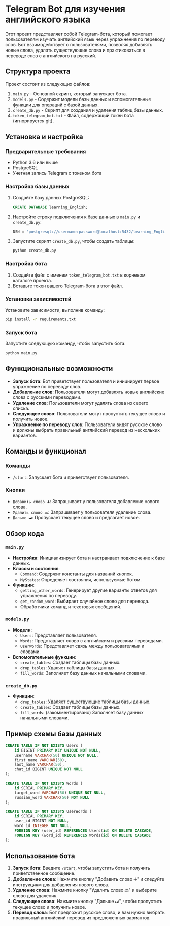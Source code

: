 # Telegram Bot для изучения английского языка

Этот проект представляет собой Telegram-бота, который помогает пользователям изучать английский язык через упражнения по переводу слов. Бот взаимодействует с пользователями, позволяя добавлять новые слова, удалять существующие слова и практиковаться в переводе слов с английского на русский.

## Структура проекта

Проект состоит из следующих файлов:

1. `main.py` - Основной скрипт, который запускает бота.
2. `models.py` - Содержит модели базы данных и вспомогательные функции для операций с базой данных.
3. `create_db.py` - Скрипт для создания и удаления таблиц базы данных.
4. `token_telegram_bot.txt` - Файл, содержащий токен бота (игнорируется git).

## Установка и настройка

### Предварительные требования

- Python 3.6 или выше
- PostgreSQL
- Учетная запись Telegram с токеном бота

### Настройка базы данных

1. Создайте базу данных PostgreSQL:
    
    ```sql
    CREATE DATABASE learning_English;
    ```
    
2. Настройте строку подключения к базе данных в `main.py` и `create_db.py`:
    
    ```python
    DSN = 'postgresql://username:password@localhost:5432/learning_English'
    ```
    
3. Запустите скрипт `create_db.py`, чтобы создать таблицы:
    
    ```bash
    python create_db.py
    ```
    

### Настройка бота

1. Создайте файл с именем `token_telegram_bot.txt` в корневом каталоге проекта.
2. Вставьте токен вашего Telegram-бота в этот файл.

### Установка зависимостей

Установите зависимости, выполнив команду:

```bash
pip install -r requirements.txt
```

### Запуск бота

Запустите следующую команду, чтобы запустить бота:

```bash
python main.py
```

## Функциональные возможности

- **Запуск бота**: Бот приветствует пользователя и инициирует первое упражнение по переводу слов.
- **Добавление слов**: Пользователи могут добавлять новые английские слова с русскими переводами.
- **Удаление слов**: Пользователи могут удалять слова из своего списка.
- **Следующее слово**: Пользователи могут пропустить текущее слово и получить новое.
- **Упражнение по переводу слов**: Пользователи видят русское слово и должны выбрать правильный английский перевод из нескольких вариантов.

## Команды и функционал

### Команды

- `/start`: Запускает бота и приветствует пользователя.

### Кнопки

- `Добавить слово ➕`: Запрашивает у пользователя добавление нового слова.
- `Удалить слово 🔙`: Запрашивает у пользователя удаление слова.
- `Дальше ⏭`: Пропускает текущее слово и предлагает новое.

## Обзор кода

### `main.py`

- **Настройка**: Инициализирует бота и настраивает подключение к базе данных.
- **Классы и состояния**:
    - `Command`: Содержит константы для названий кнопок.
    - `MyStates`: Определяет состояния, используемые ботом.
- **Функции**:
    - `getting_other_words`: Генерирует другие варианты ответов для упражнения по переводу.
    - `get_random_word`: Выбирает случайное слово для перевода.
    - Обработчики команд и текстовых сообщений.

### `models.py`

- **Модели**:
    - `Users`: Представляет пользователя.
    - `Words`: Представляет слово с английским и русским переводами.
    - `UserWords`: Представляет связь между пользователями и словами.
- **Вспомогательные функции**:
    - `create_tables`: Создает таблицы базы данных.
    - `drop_tables`: Удаляет таблицы базы данных.
    - `fill_words`: Заполняет базу данных начальными словами.

### `create_db.py`

- **Функции**:
    - `drop_tables`: Удаляет существующие таблицы базы данных.
    - `create_tables`: Создает таблицы базы данных.
    - `fill_words`: (закомментировано) Заполняет базу данных начальными словами.

## Пример схемы базы данных

```sql
CREATE TABLE IF NOT EXISTS Users (
    id BIGINT PRIMARY KEY UNIQUE NOT NULL,
    username VARCHAR(50) UNIQUE NOT NULL,
    first_name VARCHAR(50),
    last_name VARCHAR(50),
    chat_id BIGINT UNIQUE NOT NULL
);

CREATE TABLE IF NOT EXISTS Words (
    id SERIAL PRIMARY KEY,
    target_word VARCHAR(50) UNIQUE NOT NULL,
    russian_word VARCHAR(50) NOT NULL
);

CREATE TABLE IF NOT EXISTS UserWords (
    id SERIAL PRIMARY KEY,
    user_id BIGINT NOT NULL,
    word_id INTEGER NOT NULL,
    FOREIGN KEY (user_id) REFERENCES Users(id) ON DELETE CASCADE,
    FOREIGN KEY (word_id) REFERENCES Words(id) ON DELETE CASCADE
);
```

## Использование бота

1. **Запуск бота**: Введите `/start`, чтобы запустить бота и получить приветственное сообщение.
2. **Добавление слова**: Нажмите кнопку "Добавить слово ➕" и следуйте инструкциям для добавления нового слова.
3. **Удаление слова**: Нажмите кнопку "Удалить слово 🔙" и выберите слово для удаления.
4. **Следующее слово**: Нажмите кнопку "Дальше ⏭", чтобы пропустить текущее слово и получить новое.
5. **Перевод слова**: Бот предложит русское слово, и вам нужно выбрать правильный английский перевод из предложенных вариантов.